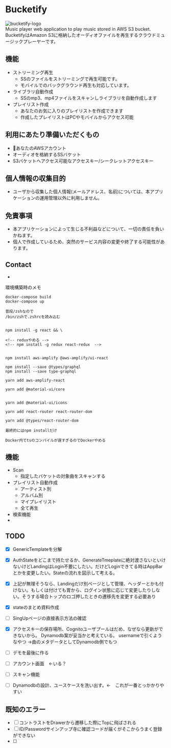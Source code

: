 # Bucketify

![bucketify-logo](bucketify/build/static/media/bucketify_logo.43f80d6b.png)  
Music player web application to play music stored in  AWS S3 bucket.  
BucketifyはAmazon S3に格納したオーディオファイルを再生するクラウドミュージックプレーヤーです。  

## 機能
- ストリーミング再生
  - SSのファイルをストリーミングで再生可能です。
  - モバイルでのバックグラウンド再生も対応しています。
- ライブラリ自動作成
  - SSのmp3、mp4ファイルをスキャンしライブラリを自動作成します
- プレイリスト作成
  - あなたのお気に入りのプレイリストを作成できます
  - 作成したプレイリストはPCやモバイルからアクセス可能

## 利用にあたり準備いただくもの
- あなたのAWSアカウント
- オーディオを格納するSSバケット
- S3バケットへアクセス可能なアクセスキー/シークレットアクセスキー

## 個人情報の収集目的
- ユーザから収集した個人情報(メールアドレス、名前)については、本アプリケーションの運用管理以外に利用しません。

## 免責事項
- 本アプリケーションによって生じる不利益などについて、一切の責任を負いかねます。
- 個人で作成しているため、突然のサービス内容の変更や終了する可能性があります。

## Contact
- 

環境構築時のメモ
```
docker-compose build
docker-compose up

普段/zshなので
/bin/zshで.zshrcを読み込む


npm install -g react && \ 

<!-- reduxやめる -->
<!-- npm install -g redux react-redux  -->


npm install aws-amplify @aws-amplify/ui-react

npm install --save @types/graphql
npm install --save type-graphql

yarn add aws-amplify-react

yarn add @material-ui/core


yarn add @material-ui/icons

yarn add react-router react-router-dom

yarn add @types/react-router-dom

最終的にはnpm installだけ

Docker内でtsのコンパイルが遅すぎるのでDockerやめる
```

## 機能
- Scan
  - 指定したバケットの対象曲をスキャンする
- プレイリスト自動作成
  - アーティスト別
  - アルバム別
  - マイプレイリスト
  - 全て再生
- 検索機能
- 

## TODO
- [x] GenericTemplateを分解
- [x] AuthStateをどこまで持たせるか、GenerateTmeplateに絶対渡さないといけないけどLandingはLogin不要にしたい。だけどLoginできてる時はAppBarとかを変更したい。Stateの流れを図示して考える。
- [x] 上記が無理そうなら、Landingだけ別ページとして管理、ヘッダーとかも付けない。もしくは付けても胃から、ログイン状態に応じて変更したりしない。そうする場合トップのロゴ押したときの遷移先を変更する必要あり

- [x] stateのまとめ資料作成 
- [ ] SingUpページの直接表示方法の確認
- [x] アクセスキーの保存場所、Cognitoユーザプールはだめ、なぜなら更新ができないから。
      Dynamodb案が妥当かと考えている。
      usernameで引くようなやつ
      →曲のメタデータとしてDynamodb側でもつ
- [ ] デモを最後に作る
- [ ] アカウント画面　←いる？
- [ ] スキャン機能
- [ ] Dynamodbの設計、ユースケースを洗い出す。←　これが一番とっかかりやすい

## 既知のエラー
- [ ] コントラストをDrawerから遷移した際にTopに飛ばされる
- [ ] ID/Passwordサインアップ寺に確認コードが届くがそこからうまく登録ができない
- [ ] 
